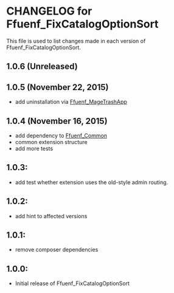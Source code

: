 # CHANGELOG for Ffuenf_FixCatalogOptionSort

This file is used to list changes made in each version of Ffuenf_FixCatalogOptionSort.

## 1.0.6 (Unreleased)

## 1.0.5 (November 22, 2015)

* add uninstallation via [Ffuenf_MageTrashApp](https://github.com/ffuenf/Ffuenf_MageTrashApp)

## 1.0.4 (November 16, 2015)

* add dependency to [Ffuenf_Common](https://github.com/ffuenf/Ffuenf_Common)
* common extension structure
* add more tests

## 1.0.3:

* add test whether extension uses the old-style admin routing.

## 1.0.2:

* add hint to affected versions

## 1.0.1:

* remove composer dependencies

## 1.0.0:

* Initial release of Ffuenf_FixCatalogOptionSort